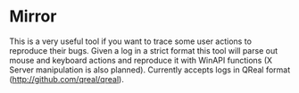 Mirror
======

This is a very useful tool if you want to trace some user actions to reproduce their bugs. 
Given a log in a strict format this tool will parse out mouse and keyboard actions and reproduce it with WinAPI functions (X Server manipulation is also planned).
Currently accepts logs in QReal format (http://github.com/qreal/qreal).
